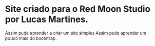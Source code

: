 # Site criado para o Red Moon Studio por Lucas Martines.
Assim pude aprender a criar um site simples
Assim pude aprender um pouco mais do bootstrap.

